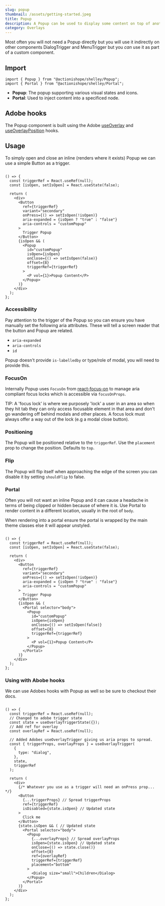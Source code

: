 ```yaml
---
slug: popup
thumbnail: /assets/getting-started.jpeg
title: Popup
description: A Popup can be used to display some content on top of another.
category: Overlays
---
```


Most often you will not need a Popup directly but you will use it indirectly on other components DialogTrigger and MenuTrigger but you *can* use it as part of a custom component.

## Import

```
import { Popup } from "@actionishope/shelley/Popup";
import { Portal } from "@actionishope/shelley/Portal";
```

- **Popup**: The popup supporting various visual states and icons.
- **Portal**: Used to inject content into a specificed node.

## Adobe hooks

The Popup component is built using the Adobe [useOverlay](https://react-spectrum.adobe.com/react-aria/useOverlay.html) and [useOverlayPosition](https://react-spectrum.adobe.com/react-aria/useOverlayPosition.html) hooks.


## Usage

To simply open and close an inline (renders where it exists) Popup we can use a simple Button as a trigger.


```jsx{live:true}

() => {
  const triggerRef = React.useRef(null);
  const [isOpen, setIsOpen] = React.useState(false);

  return (
    <div>
      <Button
        ref={triggerRef}
        variant="secondary"
        onPress={() => setIsOpen(!isOpen)}
        aria-expanded = {isOpen ? "true" : "false"}
        aria-controls = "customPopup"
      >
        Trigger Popup
      </Button>
      {isOpen && (
        <Popup
          id="customPopup"
          isOpen={isOpen}
          onClose={() => setIsOpen(false)}
          offset={8}
          triggerRef={triggerRef}
        >
          <P vol={1}>Popup Content</P>
        </Popup>
      )}
    </div>
  );
};
```

### Accessibility

Pay attention to the trigger of the Popup so you can ensure you have manually set the following aria attributes. These will tell a screen reader that the button and Popup are related.

- `aria-expanded`
- `aria-controls`
- `id`

Popup doesn't provide `is-labelledby` or type/role of modal, you will need to provide this.

### FocusOn

Internally Popup uses `FocusOn` from [react-focus-on](https://github.com/theKashey/react-focus-on#api) to manage aria compliant focus locks which is accessible via `focusOnProps`.

TIP: A 'focus lock' is where we purposely 'lock' a user in an area so when they hit tab they can only access focusable element in that area and don't go wandering off behind modals and other places. A focus lock must always offer a way out of the lock (e.g a modal close button).

### Positioning

The Popup will be positioned relative to the `triggerRef`. Use the `placement` prop to change the position. Defaults to `top`.

### Flip

The Popup will flip itself when approaching the edge of the screen you can disable it by setting `shouldFlip` to false.

### Portal

Often you will not want an inline Popup and it can cause a headache in terms of being clipped or hidden because of where it is. Use Portal to render content in a different location, usually in the root of `body`.

When rendering into a portal ensure the portal is wrapped by the main theme classes else it will appear unstyled.

```jsx{live:true}

() => {
  const triggerRef = React.useRef(null);
  const [isOpen, setIsOpen] = React.useState(false);

  return (
    <div>
      <Button
        ref={triggerRef}
        variant="secondary"
        onPress={() => setIsOpen(!isOpen)}
        aria-expanded = {isOpen ? "true" : "false"}
        aria-controls = "customPopup"
      >
        Trigger Popup
      </Button>
      {isOpen && (
        <Portal selector="body">
          <Popup
            id="customPopup"
            isOpen={isOpen}
            onClose={() => setIsOpen(false)}
            offset={8}
            triggerRef={triggerRef}
          >
            <P vol={1}>Popup Content</P>
          </Popup>
        </Portal>
      )}
    </div>
  );
};
```

### Using with Abobe hooks

We can use Adobes hooks with Popup as well so be sure to checkout their docs.

```jsx{live:true}

() => {
  const triggerRef = React.useRef(null);
  // Changed to adobe trigger state
  const state = useOverlayTriggerState({});
  // Add ref for overlay
  const overlayRef = React.useRef(null);

  // Added Adobes useOverlayTrigger giving us aria props to spread.
  const { triggerProps, overlayProps } = useOverlayTrigger(
    {
      type: "dialog",
    },
    state,
    triggerRef
  );

  return (
    <div>
      {/* Whatever you use as a trigger will need an onPress prop... */}
      <Button
        {...triggerProps} // Spread triggerProps
        ref={triggerRef}
        isDisabled={state.isOpen} // Updated state
      >
        Click me
      </Button>
      {state.isOpen && ( // Updated state
        <Portal selector="body">
          <Popup
            {...overlayProps} // Spread overlayProps
            isOpen={state.isOpen} // Updated state
            onClose={() => state.close()}
            offset={8}
            ref={overlayRef}
            triggerRef={triggerRef}
            placement="bottom"
          >
            <Dialog size="small">Children</Dialog>
          </Popup>
        </Portal>
      )}
    </div>
  );
};
```
